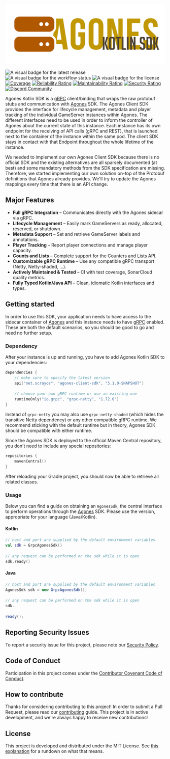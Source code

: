![The official Logo of Agones Client SDK](.github/images/logo.png "Agones Kotlin SDK")

![A visual badge for the latest release](https://img.shields.io/github/v/release/scrayosnet/agones-kotlin-sdk "Latest Release")
![A visual badge for the workflow status](https://img.shields.io/github/actions/workflow/status/scrayosnet/agones-kotlin-sdk/gradle.yml "Workflow Status")
![A visual badge for the license](https://img.shields.io/github/license/scrayosnet/agones-kotlin-sdk "License")
[![Coverage](https://sonarcloud.io/api/project_badges/measure?project=scrayosnet_agones-kotlin-sdk&metric=coverage)](https://sonarcloud.io/summary/new_code?id=scrayosnet_agones-kotlin-sdk "Coverage")
[![Reliability Rating](https://sonarcloud.io/api/project_badges/measure?project=scrayosnet_agones-kotlin-sdk&metric=reliability_rating)](https://sonarcloud.io/summary/new_code?id=scrayosnet_agones-kotlin-sdk "Reliability")
[![Maintainability Rating](https://sonarcloud.io/api/project_badges/measure?project=scrayosnet_agones-kotlin-sdk&metric=sqale_rating)](https://sonarcloud.io/summary/new_code?id=scrayosnet_agones-kotlin-sdk "Maintainability")
[![Security Rating](https://sonarcloud.io/api/project_badges/measure?project=scrayosnet_agones-kotlin-sdk&metric=security_rating)](https://sonarcloud.io/summary/new_code?id=scrayosnet_agones-kotlin-sdk "Security")
[![Discord Community](https://shields.io/discord/1351591265887719508?label=discord)](https://discord.gg/xZ4wbuuKZf "Discord Community")

Agones Kotlin SDK is a [gRPC][grpc-docs] client/binding that wraps the raw protobuf stubs and communication with
[Agones][agones-project] SDK. The Agones Client SDK provides the interface for lifecycle management, metadata and player
tracking of the individual GameServer instances within Agones. The different interfaces need to be used in order to
inform the controller of Agones about the current state of this instance. Each instance has its own endpoint for the
receiving of API calls (gRPC and REST), that is launched next to the container of the instance within the same pod. The
client SDK stays in contact with that Endpoint throughout the whole lifetime of the instance.

We needed to implement our own Agones Client SDK because there is no official SDK and the existing alternatives are all
sparsely documented (at best) and some mandatory methods from the SDK specification are missing. Therefore, we started
implementing our own solution on-top of the Protobuf definitions that Agones already provides. We'll try to update the
Agones mappings every time that there is an API change.

## Major Features

* **Full gRPC Integration** – Communicates directly with the Agones sidecar via gRPC.
* **Lifecycle Management** – Easily mark GameServers as ready, allocated, reserved, or shutdown.
* **Metadata Support** – Set and retrieve GameServer labels and annotations.
* **Player Tracking** – Report player connections and manage player capacity.
* **Counts and Lists** – Complete support for the Counters and Lists API.
* **Customizable gRPC Runtime** – Use any compatible gRPC transport (Netty, Netty-shaded, …).
* **Actively Maintained & Tested** – CI with test coverage, SonarCloud quality metrics.
* **Fully Typed Kotlin/Java API** – Clean, idiomatic Kotlin interfaces and types.

## Getting started

In order to use this SDK, your application needs to have access to the sidecar container of [Agones][agones-project] and
this instance needs to have [gRPC][grpc-docs] enabled. These are both the default scenarios, so you should be good to
go and need no further setup.

### Dependency

After your instance is up and running, you have to add Agones Kotlin SDK to your dependencies:

```kotlin
dependencies {
    // make sure to specify the latest version
    api("net.scrayos", "agones-client-sdk", "5.1.0-SNAPSHOT")

    // choose your own gRPC runtime or use an existing one
    runtimeOnly("io.grpc", "grpc-netty", "1.72.0")
}
```

Instead of `grpc-netty` you may also use `grpc-netty-shaded` (which hides the transitive Netty dependency) or any other
compatible gRPC runtime. We recommend sticking with the default runtime but in theory, Agones SDK should be compatible
with either runtime.

Since the Agones SDK is deployed to the official Maven Central repository, you don't need to include any special
repositories:

```kotlin
repositories {
    mavenCentral()
}
```

After reloading your Gradle project, you should now be able to retrieve all related classes.

### Usage

Below you can find a guide on obtaining an `AgonesSdk`, the central interface to perform operations through the
[Agones][agones-project] SDK. Please use the version, appropriate for your language (Java/Kotlin).

#### Kotlin

```kotlin
// host and port are supplied by the default environment variables
val sdk = GrpcAgonesSdk()

// any request can be performed on the sdk while it is open
sdk.ready()
```

#### Java

```java
// host and port are supplied by the default environment variables
AgonesSdk sdk = new GrpcAgonesSdk();

// any request can be performed on the sdk while it is open
sdk.

ready();
```

## Reporting Security Issues

To report a security issue for this project, please note our [Security Policy][security-policy].

## Code of Conduct

Participation in this project comes under the [Contributor Covenant Code of Conduct][code-of-conduct].

## How to contribute

Thanks for considering contributing to this project! In order to submit a Pull Request, please read
our [contributing][contributing-guide] guide. This project is in active development, and we're always happy to receive
new contributions!

## License

This project is developed and distributed under the MIT License. See [this explanation][mit-license-doc] for a rundown
on what that means.


[grpc-docs]: https://grpc.io/

[agones-project]: https://agones.dev/

[suspend-from-java]: https://www.baeldung.com/kotlin/suspend-functions-from-java

[semver-docs]: https://semver.org/lang/de/

[security-policy]: SECURITY.md

[code-of-conduct]: CODE_OF_CONDUCT.md

[contributing-guide]: CONTRIBUTING.md

[mit-license-doc]: https://choosealicense.com/licenses/mit/
